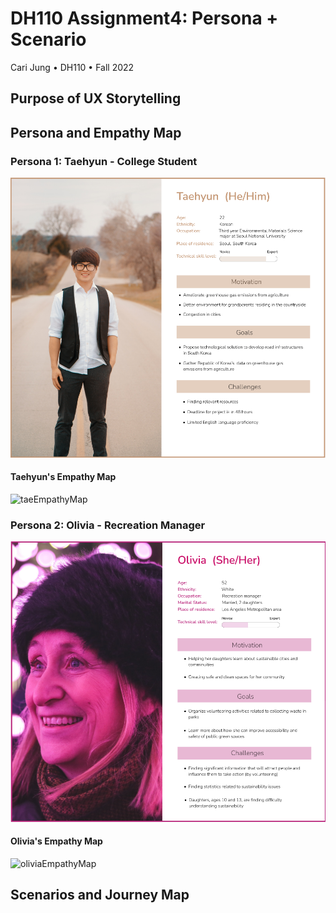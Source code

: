 # DH110 Assignment4: Persona + Scenario
Cari Jung • DH110 • Fall 2022

## Purpose of UX Storytelling 

## Persona and Empathy Map
### Persona 1: Taehyun - College Student
![Taehyun's Persona](personaTaehyun.png)

#### Taehyun's Empathy Map

<img width="1000" alt="taeEmpathyMap" src="https://user-images.githubusercontent.com/114601962/197450617-4b94f08b-dfa9-41be-8215-042f7d76311c.png">

### Persona 2: Olivia - Recreation Manager
![Olivia's Persona](oliviaPersona.png)

#### Olivia's Empathy Map

<img width="1000" alt="oliviaEmpathyMap" src="https://user-images.githubusercontent.com/114601962/197450604-b6fb53a3-d10e-4854-9e62-6710dc887519.png">

## Scenarios and Journey Map

